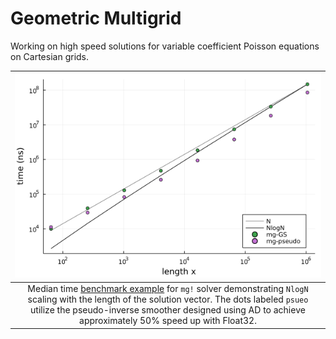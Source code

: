 # Geometric Multigrid

Working on high speed solutions for variable coefficient Poisson equations on Cartesian grids.


| ![mg solver benchmark](benchmark/MGscaling.png) | 
|:--:| 
| Median time [benchmark example](benchmark/benchmark.jl) for `mg!` solver demonstrating `NlogN` scaling with the length of the solution vector. The dots labeled `psueo` utilize the pseudo-inverse smoother designed using AD to achieve approximately 50% speed up with Float32.|
